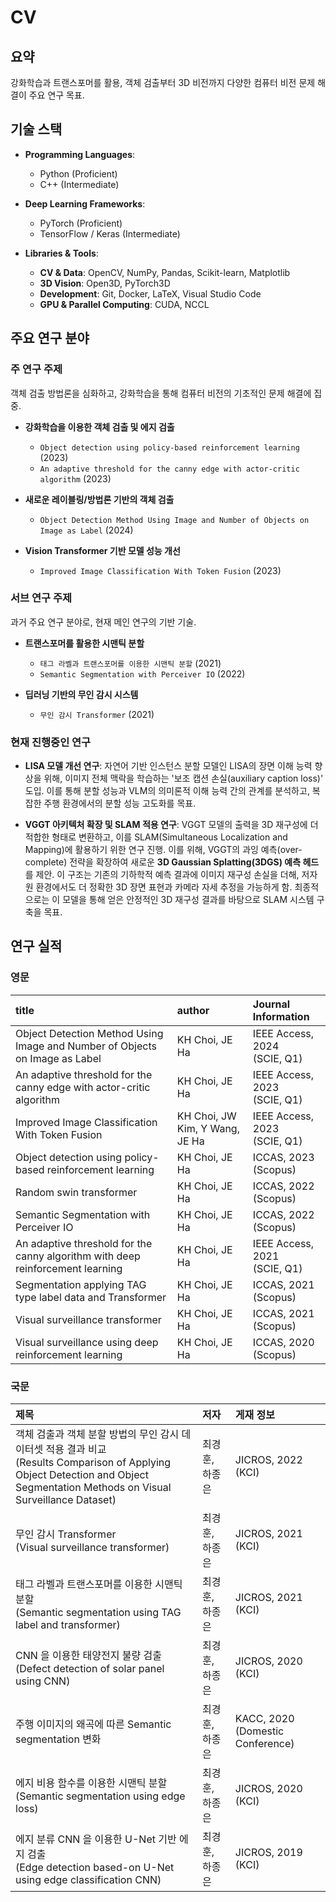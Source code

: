 # CV

## 요약

강화학습과 트랜스포머를 활용, 객체 검출부터 3D 비전까지 다양한 컴퓨터 비전 문제 해결이 주요 연구 목표.

## 기술 스택

* **Programming Languages**:
  * Python (Proficient)
  * C++ (Intermediate)

* **Deep Learning Frameworks**:
  * PyTorch (Proficient)
  * TensorFlow / Keras (Intermediate)

* **Libraries & Tools**:
  * **CV & Data**: OpenCV, NumPy, Pandas, Scikit-learn, Matplotlib
  * **3D Vision**: Open3D, PyTorch3D
  * **Development**: Git, Docker, LaTeX, Visual Studio Code
  * **GPU & Parallel Computing**: CUDA, NCCL

## 주요 연구 분야

### 주 연구 주제

객체 검출 방법론을 심화하고, 강화학습을 통해 컴퓨터 비전의 기초적인 문제 해결에 집중.

* **강화학습을 이용한 객체 검출 및 에지 검출**
  * `Object detection using policy-based reinforcement learning` (2023)
  * `An adaptive threshold for the canny edge with actor-critic algorithm` (2023)

* **새로운 레이블링/방법론 기반의 객체 검출**
  * `Object Detection Method Using Image and Number of Objects on Image as Label` (2024)

* **Vision Transformer 기반 모델 성능 개선**
  * `Improved Image Classification With Token Fusion` (2023)

### 서브 연구 주제

과거 주요 연구 분야로, 현재 메인 연구의 기반 기술.

* **트랜스포머를 활용한 시맨틱 분할**
  * `태그 라벨과 트랜스포머를 이용한 시맨틱 분할` (2021)
  * `Semantic Segmentation with Perceiver IO` (2022)

* **딥러닝 기반의 무인 감시 시스템**
  *  `무인 감시 Transformer` (2021)

### 현재 진행중인 연구

* **LISA 모델 개선 연구**: 자연어 기반 인스턴스 분할 모델인 LISA의 장면 이해 능력 향상을 위해, 이미지 전체 맥락을 학습하는 '보조 캡션 손실(auxiliary caption loss)' 도입. 이를 통해 분할 성능과 VLM의 의미론적 이해 능력 간의 관계를 분석하고, 복잡한 주행 환경에서의 분할 성능 고도화를 목표.

* **VGGT 아키텍처 확장 및 SLAM 적용 연구**: VGGT 모델의 출력을 3D 재구성에 더 적합한 형태로 변환하고, 이를 SLAM(Simultaneous Localization and Mapping)에 활용하기 위한 연구 진행. 이를 위해, VGGT의 과잉 예측(over-complete) 전략을 확장하여 새로운 **3D Gaussian Splatting(3DGS) 예측 헤드**를 제안. 이 구조는 기존의 기하학적 예측 결과에 이미지 재구성 손실을 더해, 저자원 환경에서도 더 정확한 3D 장면 표현과 카메라 자세 추정을 가능하게 함. 최종적으로는 이 모델을 통해 얻은 안정적인 3D 재구성 결과를 바탕으로 SLAM 시스템 구축을 목표.

## 연구 실적

### 영문

| title | author | Journal Information |
| :--- | :--- | :--- |
| Object Detection Method Using Image and Number of Objects on Image as Label | KH Choi, JE Ha | IEEE Access, 2024<br>(SCIE, Q1) |
| An adaptive threshold for the canny edge with actor-critic algorithm | KH Choi, JE Ha | IEEE Access, 2023<br>(SCIE, Q1) |
| Improved Image Classification With Token Fusion | KH Choi, JW Kim, Y Wang, JE Ha | IEEE Access, 2023<br>(SCIE, Q1) |
| Object detection using policy-based reinforcement learning | KH Choi, JE Ha | ICCAS, 2023<br>(Scopus) |
| Random swin transformer | KH Choi, JE Ha | ICCAS, 2022<br>(Scopus) |
| Semantic Segmentation with Perceiver IO | KH Choi, JE Ha | ICCAS, 2022<br>(Scopus) |
| An adaptive threshold for the canny algorithm with deep reinforcement learning | KH Choi, JE Ha | IEEE Access, 2021<br>(SCIE, Q1) |
| Segmentation applying TAG type label data and Transformer | KH Choi, JE Ha | ICCAS, 2021<br>(Scopus) |
| Visual surveillance transformer | KH Choi, JE Ha | ICCAS, 2021<br>(Scopus) |
| Visual surveillance using deep reinforcement learning | KH Choi, JE Ha | ICCAS, 2020<br>(Scopus) |

### 국문

| 제목 | 저자 | 게재 정보 |
| :--- | :--- | :--- |
| 객체 검출과 객체 분할 방법의 무인 감시 데이터셋 적용 결과 비교<br>(Results Comparison of Applying Object Detection and Object Segmentation Methods on Visual Surveillance Dataset) | 최경훈, 하종은 | JICROS, 2022 (KCI) |
| 무인 감시 Transformer<br>(Visual surveillance transformer) | 최경훈, 하종은 | JICROS, 2021 (KCI) |
| 태그 라벨과 트랜스포머를 이용한 시맨틱 분할<br>(Semantic segmentation using TAG label and transformer) | 최경훈, 하종은 | JICROS, 2021 (KCI) |
| CNN 을 이용한 태양전지 불량 검출<br>(Defect detection of solar panel using CNN) | 최경훈, 하종은 | JICROS, 2020 (KCI) |
| 주행 이미지의 왜곡에 따른 Semantic segmentation 변화 | 최경훈, 하종은 | KACC, 2020 (Domestic Conference) |
| 에지 비용 함수를 이용한 시맨틱 분할<br>(Semantic segmentation using edge loss) | 최경훈, 하종은 | JICROS, 2020 (KCI) |
| 에지 분류 CNN 을 이용한 U-Net 기반 에지 검출<br>(Edge detection based-on U-Net using edge classification CNN) | 최경훈, 하종은 | JICROS, 2019 (KCI) |